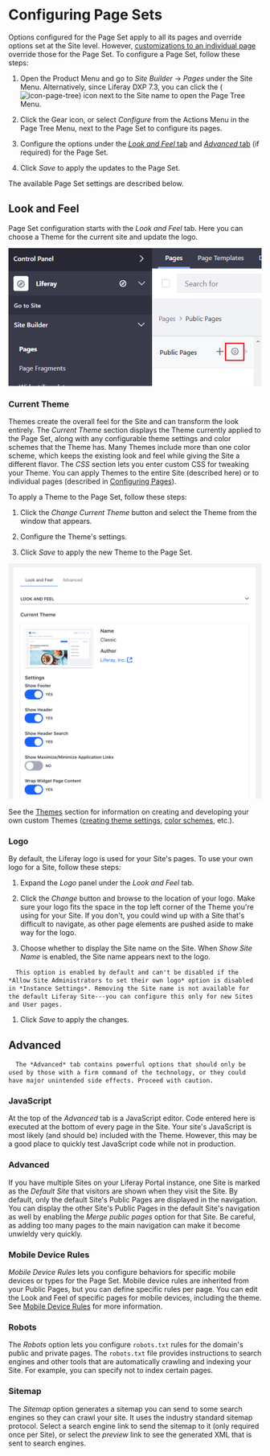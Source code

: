 # Configuring Page Sets

Options configured for the Page Set apply to all its pages and override options set at the Site level. However, [customizations to an individual page](./06-configuring-individual-pages.md) override those for the Page Set. To configure a Page Set, follow these steps:

1. Open the Product Menu and go to *Site Builder* &rarr; *Pages* under the Site Menu. Alternatively, since Liferay DXP 7.3, you can click the (![icon-page-tree](../../../../icon-page-tree.png)) icon next to the Site name to open the Page Tree Menu.

1. Click the Gear icon, or select *Configure* from the Actions Menu in the Page Tree Menu, next to the Page Set to configure its pages.

1. Configure the options under the [*Look and Feel* tab](#look-and-feel) and [*Advanced* tab](#advanced) (if required) for the Page Set.

1. Click *Save* to apply the updates to the Page Set.

The available Page Set settings are described below.

## Look and Feel

Page Set configuration starts with the *Look and Feel* tab. Here you can choose a Theme for the current site and update the logo.

![Figure 1: The Look and Feel page set tab.](./configuring-page-sets/images/01.png)

### Current Theme

Themes create the overall feel for the Site and can transform the look entirely. The *Current Theme* section displays the Theme currently applied to the Page Set, along with any configurable theme settings and color schemes that the Theme has. Many Themes include more than one color scheme, which keeps the existing look and feel while giving the Site a different flavor. The *CSS* section lets you enter custom CSS for tweaking your Theme. You can apply Themes to the entire Site (described here) or to individual pages (described in [Configuring Pages](./06-configuring-individual-pages.md#look-and-feel)).

To apply a Theme to the Page Set, follow these steps:

1. Click the *Change Current Theme* button and select the Theme from the window that appears.

1. Configure the Theme's settings.

1. Click *Save* to apply the new Theme to the Page Set.

![Figure 2: The Look and Feel interface allows you to choose a theme for the current site.](./configuring-page-sets/images/02.png)

See the [Themes](TODO) section for information on creating and developing your own custom Themes ([creating theme settings](TODO), [color schemes](TODO), etc.).

### Logo

By default, the Liferay logo is used for your Site's pages. To use your own logo for a Site, follow these steps:

1. Expand the *Logo* panel under the *Look and Feel* tab.

1. Click the *Change* button and browse to the location of your logo. Make sure your logo fits the space in the top left corner of the Theme you're using for your Site. If you don't, you could wind up with a Site that's difficult to navigate, as other page elements are pushed aside to make way for the logo.

1. Choose whether to display the Site name on the Site. When *Show Site Name* is enabled, the Site name appears next to the logo.

  ```note::
    This option is enabled by default and can't be disabled if the *Allow Site Administrators to set their own logo* option is disabled in *Instance Settings*. Removing the Site name is not available for the default Liferay Site---you can configure this only for new Sites and User pages.
  ```

1. Click *Save* to apply the changes.

## Advanced

```warning::
  The *Advanced* tab contains powerful options that should only be used by those with a firm command of the technology, or they could have major unintended side effects. Proceed with caution.
```

### JavaScript

At the top of the *Advanced* tab is a JavaScript editor. Code entered here is executed at the bottom of every page in the Site. Your site's JavaScript is most likely (and should be) included with the Theme. However, this may be a good place to quickly test JavaScript code while not in production.

### Advanced

If you have multiple Sites on your Liferay Portal instance, one Site is marked as the *Default Site* that visitors are shown when they visit the Site. By default, only the default Site's Public Pages are displayed in the navigation. You can display the other Site's Public Pages in the default Site's navigation as well by enabling the *Merge public pages* option for that Site. Be careful, as adding too many pages to the main navigation can make it become unwieldy very quickly.

### Mobile Device Rules

*Mobile Device Rules* lets you configure behaviors for specific mobile devices or types for the Page Set. Mobile device rules are inherited from your Public Pages, but you can define specific rules per page. You can edit the Look and Feel of specific pages for mobile devices, including the theme. See [Mobile Device Rules](TODO) for more information.

### Robots

The *Robots* option lets you configure `robots.txt` rules for the domain's public and private pages. The `robots.txt` file provides instructions to search engines and other tools that are automatically crawling and indexing your Site. For example, you can specify not to index certain pages.

### Sitemap

The *Sitemap* option generates a sitemap you can send to some search engines so they can crawl your site. It uses the industry standard sitemap protocol. Select a search engine link to send the sitemap to it (only required once per Site), or select the *preview* link to see the generated XML that is sent to search engines.

